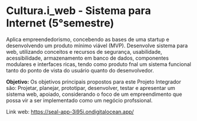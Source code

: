 # Cultura.i_web - Sistema para Internet (5°semestre)
Aplica empreendedorismo, concebendo as bases de uma startup e desenvolvendo um produto
mínimo viável (MVP). Desenvolve sistema para web, utilizando conceitos e recursos de segurança,
usabilidade, acessibilidade, armazenamento em banco de dados, componentes modulares e
interfaces ricas, tendo como produto fnal um sistema funcional tanto do ponto de vista do usuário
quanto do desenvolvedor.

**Objetivo:**
 Os objetivos principais propostos para este Projeto Integrador são:
Projetar, planejar, prototipar, desenvolver, testar e apresentar um sistema web, apoiado, considerando o foco de um empreendimento que possa vir a ser
implementado como um negócio profssional.

Link web: https://seal-app-3i95i.ondigitalocean.app/
